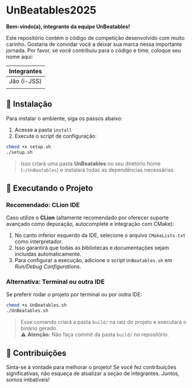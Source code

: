 # UnBeatables2025

**Bem-vindo(a), integrante da equipe UnBeatables!**

Este repositório contém o código de competição desenvolvido com muito carinho. Gostaria de convidar você a deixar sua marca nessa importante jornada. Por favor, se você contribuiu para o código e time, coloque seu nome aqui:

| Integrantes |
|-------------|
| Jão (i-JSS) |
|             |


## 🔧 Instalação

Para instalar o ambiente, siga os passos abaixo:

1. Acesse a pasta `install`
2. Execute o script de configuração:

```bash
chmod +x setup.sh
./setup.sh
```

> Isso criará uma pasta **UnBeatables** no seu diretório home (`~/UnBeatables`) e instalará todas as dependências necessárias.


## 🚀 Executando o Projeto

### Recomendado: CLion IDE

Caso utilize o **CLion** (altamente recomendado por oferecer suporte avançado como depuração, autocomplete e integração com CMake):

1. No canto inferior esquerdo da IDE, selecione o arquivo `CMakeLists.txt` como interpretador.
2. Isso garantirá que todas as bibliotecas e documentações sejam incluídas automaticamente.
3. Para configurar a execução, adicione o script `UnBeatables.sh` em *Run/Debug Configurations*.

### Alternativa: Terminal ou outra IDE

Se preferir rodar o projeto por terminal ou por outra IDE:

```bash
chmod +x UnBeatables.sh
./UnBeatables.sh
```

> Esse comando criará a pasta `build/` na raiz do projeto e executará o binário gerado.  
> ⚠️ **Atenção:** Não faça commit da pasta `build/` no repositório.


## 🤝 Contribuições

Sinta-se à vontade para melhorar o projeto! Se você fez contribuições significativas, não esqueça de atualizar a seção de integrantes. Juntos, somos imbatíveis!
